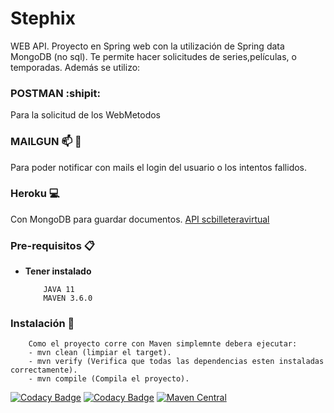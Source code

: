 # Stephix
WEB API. Proyecto en Spring web con la utilización de Spring data MongoDB (no sql). Te permite hacer solicitudes de series,películas, o temporadas.
Además se utilizo:

### POSTMAN :shipit:
Para la solicitud de los WebMetodos

### MAILGUN :mailbox: :love_letter:
 Para poder notificar con mails el login del usuario o los intentos fallidos.

### Heroku :computer:
Con MongoDB para guardar documentos.
<a href="https://stephix.herokuapp.com/" target="_blank">API scbilleteravirtual<a>
 
### Pre-requisitos 📋

* **Tener instalado**
    ```
        JAVA 11
        MAVEN 3.6.0
    ```

### Instalación 🔧
    
        Como el proyecto corre con Maven simplemnte debera ejecutar:
        - mvn clean (limpiar el target).
        - mvn verify (Verifica que todas las dependencias esten instaladas correctamente).
        - mvn compile (Compila el proyecto).
    

[![Codacy Badge](https://app.codacy.com/project/badge/Grade/687cd503413e43798e6e900a90dd561e)](https://www.codacy.com/manual/Stephaaniie/Stephix?utm_source=github.com&amp;utm_medium=referral&amp;utm_content=Stephaaniie/Stephix&amp;utm_campaign=Badge_Grade)
[![Codacy Badge](https://api.codacy.com/project/badge/Coverage/bcafabb1613d4534b48a859cf991d6af)](https://www.codacy.com/manual/Stephaaniie/Stephix?utm_source=github.com&amp;utm_medium=referral&amp;utm_content=Stephaaniie/Stephix&amp;utm_campaign=Badge_Coverage)
[![Maven Central](https://maven-badges.herokuapp.com/maven-central/com.codacy/codacy-coverage-reporter/badge.svg)](https://maven-badges.herokuapp.com/maven-central/com.codacy/codacy-coverage-reporter)


